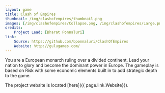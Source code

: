 ```yaml
---
layout: game
title: Clash of Empires
thumbnail: /img/clashofempires/thumbnail.png
images: [/img/clashofempires/Collapse.png, /img/clashofempires/Large.png, /img/clashofempires/Overextension.png]
credits:
    Project Lead: [Bharat Ponnaluri]
link:
    Source: https://github.com/bponnaluri/ClashOfEmpires
    Website: http://gulugames.com/
---
```


You are a European monarch ruling over a divided continent. Lead your nation to glory and
become the dominant power in Europe. The gameplay is based on Risk with some economic
elements built in to add strategic depth to the game. 

The project website is located [here]({{ page.link.Website}}).
